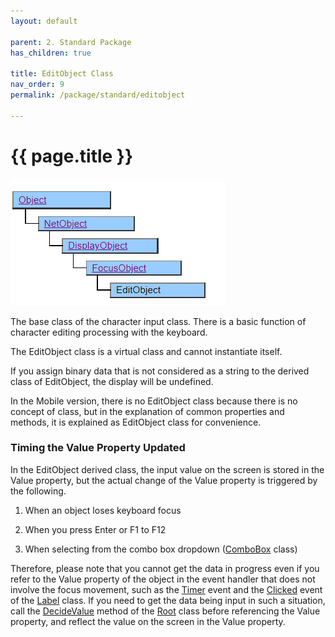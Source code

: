 ```yaml
---
layout: default

parent: 2. Standard Package
has_children: true

title: EditObject Class
nav_order: 9
permalink: /package/standard/editobject

---
```



# {{ page.title }}

<a href="/img/Package/Standard-EditObject.PNG" target="_blank">
<img src="/img/Package/Standard-EditObject.PNG" alt="login image">
</a>


The base class of the character input class. There is a basic function of character editing processing with the keyboard.


The EditObject class is a virtual class and cannot instantiate itself.

If you assign binary data that is not considered as a string to the derived class of EditObject, the display will be undefined.

 

In the Mobile version, there is no EditObject class because there is no concept of class, but in the explanation of common properties and methods, it is explained as EditObject class for convenience.



### Timing the Value Property Updated

In the EditObject derived class, the input value on the screen is stored in the Value property, but the actual change of the Value property is triggered by the following.

1. When an object loses keyboard focus

2. When you press Enter or F1 to F12

3. When selecting from the combo box dropdown (<a href="/package/extension4/combobox">ComboBox</a> class)

Therefore, please note that you cannot get the data in progress even if you refer to the Value property of the object in the event handler that does not involve the focus movement, such as the <a href="/package/standard/displayobject/events/timer">Timer</a> event and the <a href="/base/clicked">Clicked</a> event of the <a href="/package/standard/label">Label</a> class. If you need to get the data being input in such a situation, call the <a href="/package/standard/root/methods/decidevalue">DecideValue</a> method of the <a href="/package/standard/root">Root</a> class before referencing the Value property, and reflect the value on the screen in the Value property.